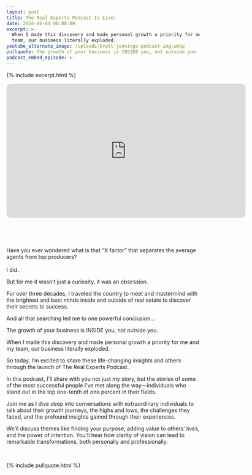 ```yaml
---
layout: post
title: The Real Experts Podcast Is Live!
date: 2024-06-04 00:00:00
excerpt: >-
  When I made this discovery and made personal growth a priority for me and my
  team, our business literally exploded.
youtube_alternate_image: /uploads/brett-jennings-podcast-img.webp
pullquote: The growth of your business is INSIDE you, not outside you
podcast_embed_episode: >-
---
```

{% include excerpt.html %}

<iframe style="border-radius:12px" src="https://open.spotify.com/embed/episode/2wjvEEmfKGKqOVGyh0wvG0/video?utm_source=generator" width="624" height="351" frameborder="0" allowfullscreen="" allow="autoplay; clipboard-write; encrypted-media; fullscreen; picture-in-picture" loading="lazy"></iframe>

&nbsp;

&nbsp;

Have you ever wondered what is that “X factor” that separates the average agents from top producers?<br><br>I did.

But for me it wasn’t just a curiosity, it was an obsession.

For over three decades, I traveled the country to meet and mastermind with the brightest and best minds inside and outside of real estate to discover their secrets to success.

And all that searching led me to one powerful conclusion...

The growth of your business is INSIDE you, not outside you.

When I made this discovery and made personal growth a priority for me and my team, our business literally exploded.

So today, I’m excited to share these life-changing insights and others through the launch of The Real Experts Podcast.

In this podcast, I’ll share with you not just my story, but the stories of some of the most successful people I’ve met along the way—individuals who stand out in the top one-tenth of one percent in their fields.

Join me as I dive deep into conversations with extraordinary individuals to talk about their growth journeys, the highs and lows, the challenges they faced, and the profound insights gained through their experiences.

We’ll discuss themes like finding your purpose, adding value to others’ lives, and the power of intention. You’ll hear how clarity of vision can lead to remarkable transformations, both personally and professionally.

&nbsp;

{% include pullquote.html %}